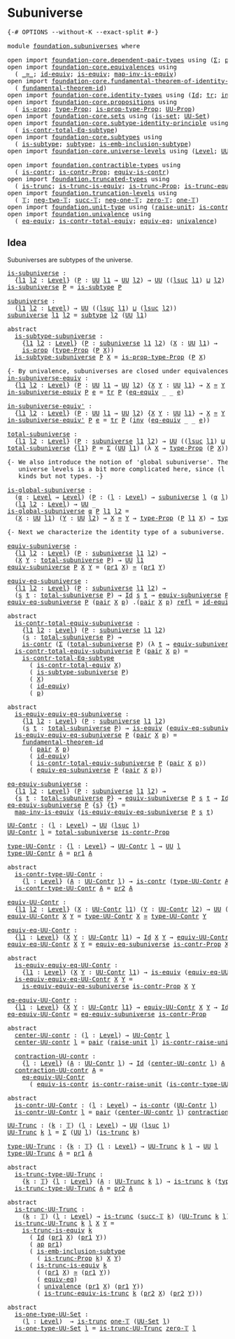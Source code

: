 # Subuniverse

<pre class="Agda"><a id="24" class="Symbol">{-#</a> <a id="28" class="Keyword">OPTIONS</a> <a id="36" class="Pragma">--without-K</a> <a id="48" class="Pragma">--exact-split</a> <a id="62" class="Symbol">#-}</a>

<a id="67" class="Keyword">module</a> <a id="74" href="foundation.subuniverses.html" class="Module">foundation.subuniverses</a> <a id="98" class="Keyword">where</a>

<a id="105" class="Keyword">open</a> <a id="110" class="Keyword">import</a> <a id="117" href="foundation-core.dependent-pair-types.html" class="Module">foundation-core.dependent-pair-types</a> <a id="154" class="Keyword">using</a> <a id="160" class="Symbol">(</a><a id="161" href="foundation-core.dependent-pair-types.html#502" class="Record">Σ</a><a id="162" class="Symbol">;</a> <a id="164" href="foundation-core.dependent-pair-types.html#575" class="InductiveConstructor">pair</a><a id="168" class="Symbol">;</a> <a id="170" href="foundation-core.dependent-pair-types.html#592" class="Field">pr1</a><a id="173" class="Symbol">;</a> <a id="175" href="foundation-core.dependent-pair-types.html#604" class="Field">pr2</a><a id="178" class="Symbol">)</a>
<a id="180" class="Keyword">open</a> <a id="185" class="Keyword">import</a> <a id="192" href="foundation-core.equivalences.html" class="Module">foundation-core.equivalences</a> <a id="221" class="Keyword">using</a>
  <a id="229" class="Symbol">(</a> <a id="231" href="foundation-core.equivalences.html#1607" class="Function Operator">_≃_</a><a id="234" class="Symbol">;</a> <a id="236" href="foundation-core.equivalences.html#2480" class="Function">id-equiv</a><a id="244" class="Symbol">;</a> <a id="246" href="foundation-core.equivalences.html#1542" class="Function">is-equiv</a><a id="254" class="Symbol">;</a> <a id="256" href="foundation-core.equivalences.html#4173" class="Function">map-inv-is-equiv</a><a id="272" class="Symbol">)</a>
<a id="274" class="Keyword">open</a> <a id="279" class="Keyword">import</a> <a id="286" href="foundation-core.fundamental-theorem-of-identity-types.html" class="Module">foundation-core.fundamental-theorem-of-identity-types</a> <a id="340" class="Keyword">using</a>
  <a id="348" class="Symbol">(</a> <a id="350" href="foundation-core.fundamental-theorem-of-identity-types.html#1888" class="Function">fundamental-theorem-id</a><a id="372" class="Symbol">)</a>
<a id="374" class="Keyword">open</a> <a id="379" class="Keyword">import</a> <a id="386" href="foundation-core.identity-types.html" class="Module">foundation-core.identity-types</a> <a id="417" class="Keyword">using</a> <a id="423" class="Symbol">(</a><a id="424" href="foundation-core.identity-types.html#641" class="Datatype">Id</a><a id="426" class="Symbol">;</a> <a id="428" href="foundation-core.identity-types.html#4583" class="Function">tr</a><a id="430" class="Symbol">;</a> <a id="432" href="foundation-core.identity-types.html#1552" class="Function">inv</a><a id="435" class="Symbol">;</a> <a id="437" href="foundation-core.identity-types.html#694" class="InductiveConstructor">refl</a><a id="441" class="Symbol">;</a> <a id="443" href="foundation-core.identity-types.html#2853" class="Function">ap</a><a id="445" class="Symbol">)</a>
<a id="447" class="Keyword">open</a> <a id="452" class="Keyword">import</a> <a id="459" href="foundation-core.propositions.html" class="Module">foundation-core.propositions</a> <a id="488" class="Keyword">using</a>
  <a id="496" class="Symbol">(</a> <a id="498" href="foundation-core.propositions.html#1295" class="Function">is-prop</a><a id="505" class="Symbol">;</a> <a id="507" href="foundation-core.propositions.html#1482" class="Function">type-Prop</a><a id="516" class="Symbol">;</a> <a id="518" href="foundation-core.propositions.html#1549" class="Function">is-prop-type-Prop</a><a id="535" class="Symbol">;</a> <a id="537" href="foundation-core.propositions.html#1380" class="Function">UU-Prop</a><a id="544" class="Symbol">)</a>
<a id="546" class="Keyword">open</a> <a id="551" class="Keyword">import</a> <a id="558" href="foundation-core.sets.html" class="Module">foundation-core.sets</a> <a id="579" class="Keyword">using</a> <a id="585" class="Symbol">(</a><a id="586" href="foundation-core.sets.html#1099" class="Function">is-set</a><a id="592" class="Symbol">;</a> <a id="594" href="foundation-core.sets.html#1177" class="Function">UU-Set</a><a id="600" class="Symbol">)</a>
<a id="602" class="Keyword">open</a> <a id="607" class="Keyword">import</a> <a id="614" href="foundation-core.subtype-identity-principle.html" class="Module">foundation-core.subtype-identity-principle</a> <a id="657" class="Keyword">using</a>
  <a id="665" class="Symbol">(</a> <a id="667" href="foundation-core.subtype-identity-principle.html#1572" class="Function">is-contr-total-Eq-subtype</a><a id="692" class="Symbol">)</a>
<a id="694" class="Keyword">open</a> <a id="699" class="Keyword">import</a> <a id="706" href="foundation-core.subtypes.html" class="Module">foundation-core.subtypes</a> <a id="731" class="Keyword">using</a>
  <a id="739" class="Symbol">(</a> <a id="741" href="foundation-core.subtypes.html#2074" class="Function">is-subtype</a><a id="751" class="Symbol">;</a> <a id="753" href="foundation-core.subtypes.html#2197" class="Function">subtype</a><a id="760" class="Symbol">;</a> <a id="762" href="foundation-core.subtypes.html#3702" class="Function">is-emb-inclusion-subtype</a><a id="786" class="Symbol">)</a>
<a id="788" class="Keyword">open</a> <a id="793" class="Keyword">import</a> <a id="800" href="foundation-core.universe-levels.html" class="Module">foundation-core.universe-levels</a> <a id="832" class="Keyword">using</a> <a id="838" class="Symbol">(</a><a id="839" href="Agda.Primitive.html#597" class="Postulate">Level</a><a id="844" class="Symbol">;</a> <a id="846" href="foundation-core.universe-levels.html#222" class="Primitive">UU</a><a id="848" class="Symbol">;</a> <a id="850" href="Agda.Primitive.html#780" class="Primitive">lsuc</a><a id="854" class="Symbol">;</a> <a id="856" href="Agda.Primitive.html#810" class="Primitive Operator">_⊔_</a><a id="859" class="Symbol">)</a>

<a id="862" class="Keyword">open</a> <a id="867" class="Keyword">import</a> <a id="874" href="foundation.contractible-types.html" class="Module">foundation.contractible-types</a> <a id="904" class="Keyword">using</a>
  <a id="912" class="Symbol">(</a> <a id="914" href="foundation-core.contractible-types.html#992" class="Function">is-contr</a><a id="922" class="Symbol">;</a> <a id="924" href="foundation.contractible-types.html#1246" class="Function">is-contr-Prop</a><a id="937" class="Symbol">;</a> <a id="939" href="foundation-core.contractible-types.html#4304" class="Function">equiv-is-contr</a><a id="953" class="Symbol">)</a>
<a id="955" class="Keyword">open</a> <a id="960" class="Keyword">import</a> <a id="967" href="foundation.truncated-types.html" class="Module">foundation.truncated-types</a> <a id="994" class="Keyword">using</a>
  <a id="1002" class="Symbol">(</a> <a id="1004" href="foundation-core.truncated-types.html#1727" class="Function">is-trunc</a><a id="1012" class="Symbol">;</a> <a id="1014" href="foundation-core.truncated-types.html#4149" class="Function">is-trunc-is-equiv</a><a id="1031" class="Symbol">;</a> <a id="1033" href="foundation-core.truncated-types.html#11739" class="Function">is-trunc-Prop</a><a id="1046" class="Symbol">;</a> <a id="1048" href="foundation-core.truncated-types.html#12046" class="Function">is-trunc-equiv-is-trunc</a><a id="1071" class="Symbol">)</a>
<a id="1073" class="Keyword">open</a> <a id="1078" class="Keyword">import</a> <a id="1085" href="foundation.truncation-levels.html" class="Module">foundation.truncation-levels</a> <a id="1114" class="Keyword">using</a>
  <a id="1122" class="Symbol">(</a> <a id="1124" href="foundation-core.truncation-levels.html#382" class="Datatype">𝕋</a><a id="1125" class="Symbol">;</a> <a id="1127" href="foundation-core.truncation-levels.html#403" class="InductiveConstructor">neg-two-𝕋</a><a id="1136" class="Symbol">;</a> <a id="1138" href="foundation-core.truncation-levels.html#419" class="InductiveConstructor">succ-𝕋</a><a id="1144" class="Symbol">;</a> <a id="1146" href="foundation-core.truncation-levels.html#435" class="Function">neg-one-𝕋</a><a id="1155" class="Symbol">;</a> <a id="1157" href="foundation-core.truncation-levels.html#479" class="Function">zero-𝕋</a><a id="1163" class="Symbol">;</a> <a id="1165" href="foundation-core.truncation-levels.html#517" class="Function">one-𝕋</a><a id="1170" class="Symbol">)</a>
<a id="1172" class="Keyword">open</a> <a id="1177" class="Keyword">import</a> <a id="1184" href="foundation.unit-type.html" class="Module">foundation.unit-type</a> <a id="1205" class="Keyword">using</a> <a id="1211" class="Symbol">(</a><a id="1212" href="foundation.unit-type.html#1718" class="Function">raise-unit</a><a id="1222" class="Symbol">;</a> <a id="1224" href="foundation.unit-type.html#3278" class="Function">is-contr-raise-unit</a><a id="1243" class="Symbol">)</a>
<a id="1245" class="Keyword">open</a> <a id="1250" class="Keyword">import</a> <a id="1257" href="foundation.univalence.html" class="Module">foundation.univalence</a> <a id="1279" class="Keyword">using</a>
  <a id="1287" class="Symbol">(</a> <a id="1289" href="foundation.univalence.html#1280" class="Function">eq-equiv</a><a id="1297" class="Symbol">;</a> <a id="1299" href="foundation.univalence.html#1532" class="Function">is-contr-total-equiv</a><a id="1319" class="Symbol">;</a> <a id="1321" href="foundation-core.univalence.html#832" class="Function">equiv-eq</a><a id="1329" class="Symbol">;</a> <a id="1331" href="foundation.univalence.html#1197" class="Postulate">univalence</a><a id="1341" class="Symbol">)</a>
</pre>
## Idea

Subuniverses are subtypes of the universe.

<pre class="Agda"><a id="is-subuniverse"></a><a id="1409" href="foundation.subuniverses.html#1409" class="Function">is-subuniverse</a> <a id="1424" class="Symbol">:</a>
  <a id="1428" class="Symbol">{</a><a id="1429" href="foundation.subuniverses.html#1429" class="Bound">l1</a> <a id="1432" href="foundation.subuniverses.html#1432" class="Bound">l2</a> <a id="1435" class="Symbol">:</a> <a id="1437" href="Agda.Primitive.html#597" class="Postulate">Level</a><a id="1442" class="Symbol">}</a> <a id="1444" class="Symbol">(</a><a id="1445" href="foundation.subuniverses.html#1445" class="Bound">P</a> <a id="1447" class="Symbol">:</a> <a id="1449" href="foundation-core.universe-levels.html#222" class="Primitive">UU</a> <a id="1452" href="foundation.subuniverses.html#1429" class="Bound">l1</a> <a id="1455" class="Symbol">→</a> <a id="1457" href="foundation-core.universe-levels.html#222" class="Primitive">UU</a> <a id="1460" href="foundation.subuniverses.html#1432" class="Bound">l2</a><a id="1462" class="Symbol">)</a> <a id="1464" class="Symbol">→</a> <a id="1466" href="foundation-core.universe-levels.html#222" class="Primitive">UU</a> <a id="1469" class="Symbol">((</a><a id="1471" href="Agda.Primitive.html#780" class="Primitive">lsuc</a> <a id="1476" href="foundation.subuniverses.html#1429" class="Bound">l1</a><a id="1478" class="Symbol">)</a> <a id="1480" href="Agda.Primitive.html#810" class="Primitive Operator">⊔</a> <a id="1482" href="foundation.subuniverses.html#1432" class="Bound">l2</a><a id="1484" class="Symbol">)</a>
<a id="1486" href="foundation.subuniverses.html#1409" class="Function">is-subuniverse</a> <a id="1501" href="foundation.subuniverses.html#1501" class="Bound">P</a> <a id="1503" class="Symbol">=</a> <a id="1505" href="foundation-core.subtypes.html#2074" class="Function">is-subtype</a> <a id="1516" href="foundation.subuniverses.html#1501" class="Bound">P</a>

<a id="subuniverse"></a><a id="1519" href="foundation.subuniverses.html#1519" class="Function">subuniverse</a> <a id="1531" class="Symbol">:</a>
  <a id="1535" class="Symbol">(</a><a id="1536" href="foundation.subuniverses.html#1536" class="Bound">l1</a> <a id="1539" href="foundation.subuniverses.html#1539" class="Bound">l2</a> <a id="1542" class="Symbol">:</a> <a id="1544" href="Agda.Primitive.html#597" class="Postulate">Level</a><a id="1549" class="Symbol">)</a> <a id="1551" class="Symbol">→</a> <a id="1553" href="foundation-core.universe-levels.html#222" class="Primitive">UU</a> <a id="1556" class="Symbol">((</a><a id="1558" href="Agda.Primitive.html#780" class="Primitive">lsuc</a> <a id="1563" href="foundation.subuniverses.html#1536" class="Bound">l1</a><a id="1565" class="Symbol">)</a> <a id="1567" href="Agda.Primitive.html#810" class="Primitive Operator">⊔</a> <a id="1569" class="Symbol">(</a><a id="1570" href="Agda.Primitive.html#780" class="Primitive">lsuc</a> <a id="1575" href="foundation.subuniverses.html#1539" class="Bound">l2</a><a id="1577" class="Symbol">))</a>
<a id="1580" href="foundation.subuniverses.html#1519" class="Function">subuniverse</a> <a id="1592" href="foundation.subuniverses.html#1592" class="Bound">l1</a> <a id="1595" href="foundation.subuniverses.html#1595" class="Bound">l2</a> <a id="1598" class="Symbol">=</a> <a id="1600" href="foundation-core.subtypes.html#2197" class="Function">subtype</a> <a id="1608" href="foundation.subuniverses.html#1595" class="Bound">l2</a> <a id="1611" class="Symbol">(</a><a id="1612" href="foundation-core.universe-levels.html#222" class="Primitive">UU</a> <a id="1615" href="foundation.subuniverses.html#1592" class="Bound">l1</a><a id="1617" class="Symbol">)</a>

<a id="1620" class="Keyword">abstract</a>
  <a id="is-subtype-subuniverse"></a><a id="1631" href="foundation.subuniverses.html#1631" class="Function">is-subtype-subuniverse</a> <a id="1654" class="Symbol">:</a>
    <a id="1660" class="Symbol">{</a><a id="1661" href="foundation.subuniverses.html#1661" class="Bound">l1</a> <a id="1664" href="foundation.subuniverses.html#1664" class="Bound">l2</a> <a id="1667" class="Symbol">:</a> <a id="1669" href="Agda.Primitive.html#597" class="Postulate">Level</a><a id="1674" class="Symbol">}</a> <a id="1676" class="Symbol">(</a><a id="1677" href="foundation.subuniverses.html#1677" class="Bound">P</a> <a id="1679" class="Symbol">:</a> <a id="1681" href="foundation.subuniverses.html#1519" class="Function">subuniverse</a> <a id="1693" href="foundation.subuniverses.html#1661" class="Bound">l1</a> <a id="1696" href="foundation.subuniverses.html#1664" class="Bound">l2</a><a id="1698" class="Symbol">)</a> <a id="1700" class="Symbol">(</a><a id="1701" href="foundation.subuniverses.html#1701" class="Bound">X</a> <a id="1703" class="Symbol">:</a> <a id="1705" href="foundation-core.universe-levels.html#222" class="Primitive">UU</a> <a id="1708" href="foundation.subuniverses.html#1661" class="Bound">l1</a><a id="1710" class="Symbol">)</a> <a id="1712" class="Symbol">→</a>
    <a id="1718" href="foundation-core.propositions.html#1295" class="Function">is-prop</a> <a id="1726" class="Symbol">(</a><a id="1727" href="foundation-core.propositions.html#1482" class="Function">type-Prop</a> <a id="1737" class="Symbol">(</a><a id="1738" href="foundation.subuniverses.html#1677" class="Bound">P</a> <a id="1740" href="foundation.subuniverses.html#1701" class="Bound">X</a><a id="1741" class="Symbol">))</a>
  <a id="1746" href="foundation.subuniverses.html#1631" class="Function">is-subtype-subuniverse</a> <a id="1769" href="foundation.subuniverses.html#1769" class="Bound">P</a> <a id="1771" href="foundation.subuniverses.html#1771" class="Bound">X</a> <a id="1773" class="Symbol">=</a> <a id="1775" href="foundation-core.propositions.html#1549" class="Function">is-prop-type-Prop</a> <a id="1793" class="Symbol">(</a><a id="1794" href="foundation.subuniverses.html#1769" class="Bound">P</a> <a id="1796" href="foundation.subuniverses.html#1771" class="Bound">X</a><a id="1797" class="Symbol">)</a>

<a id="1800" class="Comment">{- By univalence, subuniverses are closed under equivalences. -}</a>
<a id="in-subuniverse-equiv"></a><a id="1865" href="foundation.subuniverses.html#1865" class="Function">in-subuniverse-equiv</a> <a id="1886" class="Symbol">:</a>
  <a id="1890" class="Symbol">{</a><a id="1891" href="foundation.subuniverses.html#1891" class="Bound">l1</a> <a id="1894" href="foundation.subuniverses.html#1894" class="Bound">l2</a> <a id="1897" class="Symbol">:</a> <a id="1899" href="Agda.Primitive.html#597" class="Postulate">Level</a><a id="1904" class="Symbol">}</a> <a id="1906" class="Symbol">(</a><a id="1907" href="foundation.subuniverses.html#1907" class="Bound">P</a> <a id="1909" class="Symbol">:</a> <a id="1911" href="foundation-core.universe-levels.html#222" class="Primitive">UU</a> <a id="1914" href="foundation.subuniverses.html#1891" class="Bound">l1</a> <a id="1917" class="Symbol">→</a> <a id="1919" href="foundation-core.universe-levels.html#222" class="Primitive">UU</a> <a id="1922" href="foundation.subuniverses.html#1894" class="Bound">l2</a><a id="1924" class="Symbol">)</a> <a id="1926" class="Symbol">{</a><a id="1927" href="foundation.subuniverses.html#1927" class="Bound">X</a> <a id="1929" href="foundation.subuniverses.html#1929" class="Bound">Y</a> <a id="1931" class="Symbol">:</a> <a id="1933" href="foundation-core.universe-levels.html#222" class="Primitive">UU</a> <a id="1936" href="foundation.subuniverses.html#1891" class="Bound">l1</a><a id="1938" class="Symbol">}</a> <a id="1940" class="Symbol">→</a> <a id="1942" href="foundation.subuniverses.html#1927" class="Bound">X</a> <a id="1944" href="foundation-core.equivalences.html#1607" class="Function Operator">≃</a> <a id="1946" href="foundation.subuniverses.html#1929" class="Bound">Y</a> <a id="1948" class="Symbol">→</a> <a id="1950" href="foundation.subuniverses.html#1907" class="Bound">P</a> <a id="1952" href="foundation.subuniverses.html#1927" class="Bound">X</a> <a id="1954" class="Symbol">→</a> <a id="1956" href="foundation.subuniverses.html#1907" class="Bound">P</a> <a id="1958" href="foundation.subuniverses.html#1929" class="Bound">Y</a>
<a id="1960" href="foundation.subuniverses.html#1865" class="Function">in-subuniverse-equiv</a> <a id="1981" href="foundation.subuniverses.html#1981" class="Bound">P</a> <a id="1983" href="foundation.subuniverses.html#1983" class="Bound">e</a> <a id="1985" class="Symbol">=</a> <a id="1987" href="foundation-core.identity-types.html#4583" class="Function">tr</a> <a id="1990" href="foundation.subuniverses.html#1981" class="Bound">P</a> <a id="1992" class="Symbol">(</a><a id="1993" href="foundation.univalence.html#1280" class="Function">eq-equiv</a> <a id="2002" class="Symbol">_</a> <a id="2004" class="Symbol">_</a> <a id="2006" href="foundation.subuniverses.html#1983" class="Bound">e</a><a id="2007" class="Symbol">)</a>

<a id="in-subuniverse-equiv&#39;"></a><a id="2010" href="foundation.subuniverses.html#2010" class="Function">in-subuniverse-equiv&#39;</a> <a id="2032" class="Symbol">:</a>
  <a id="2036" class="Symbol">{</a><a id="2037" href="foundation.subuniverses.html#2037" class="Bound">l1</a> <a id="2040" href="foundation.subuniverses.html#2040" class="Bound">l2</a> <a id="2043" class="Symbol">:</a> <a id="2045" href="Agda.Primitive.html#597" class="Postulate">Level</a><a id="2050" class="Symbol">}</a> <a id="2052" class="Symbol">(</a><a id="2053" href="foundation.subuniverses.html#2053" class="Bound">P</a> <a id="2055" class="Symbol">:</a> <a id="2057" href="foundation-core.universe-levels.html#222" class="Primitive">UU</a> <a id="2060" href="foundation.subuniverses.html#2037" class="Bound">l1</a> <a id="2063" class="Symbol">→</a> <a id="2065" href="foundation-core.universe-levels.html#222" class="Primitive">UU</a> <a id="2068" href="foundation.subuniverses.html#2040" class="Bound">l2</a><a id="2070" class="Symbol">)</a> <a id="2072" class="Symbol">{</a><a id="2073" href="foundation.subuniverses.html#2073" class="Bound">X</a> <a id="2075" href="foundation.subuniverses.html#2075" class="Bound">Y</a> <a id="2077" class="Symbol">:</a> <a id="2079" href="foundation-core.universe-levels.html#222" class="Primitive">UU</a> <a id="2082" href="foundation.subuniverses.html#2037" class="Bound">l1</a><a id="2084" class="Symbol">}</a> <a id="2086" class="Symbol">→</a> <a id="2088" href="foundation.subuniverses.html#2073" class="Bound">X</a> <a id="2090" href="foundation-core.equivalences.html#1607" class="Function Operator">≃</a> <a id="2092" href="foundation.subuniverses.html#2075" class="Bound">Y</a> <a id="2094" class="Symbol">→</a> <a id="2096" href="foundation.subuniverses.html#2053" class="Bound">P</a> <a id="2098" href="foundation.subuniverses.html#2075" class="Bound">Y</a> <a id="2100" class="Symbol">→</a> <a id="2102" href="foundation.subuniverses.html#2053" class="Bound">P</a> <a id="2104" href="foundation.subuniverses.html#2073" class="Bound">X</a>
<a id="2106" href="foundation.subuniverses.html#2010" class="Function">in-subuniverse-equiv&#39;</a> <a id="2128" href="foundation.subuniverses.html#2128" class="Bound">P</a> <a id="2130" href="foundation.subuniverses.html#2130" class="Bound">e</a> <a id="2132" class="Symbol">=</a> <a id="2134" href="foundation-core.identity-types.html#4583" class="Function">tr</a> <a id="2137" href="foundation.subuniverses.html#2128" class="Bound">P</a> <a id="2139" class="Symbol">(</a><a id="2140" href="foundation-core.identity-types.html#1552" class="Function">inv</a> <a id="2144" class="Symbol">(</a><a id="2145" href="foundation.univalence.html#1280" class="Function">eq-equiv</a> <a id="2154" class="Symbol">_</a> <a id="2156" class="Symbol">_</a> <a id="2158" href="foundation.subuniverses.html#2130" class="Bound">e</a><a id="2159" class="Symbol">))</a>

<a id="total-subuniverse"></a><a id="2163" href="foundation.subuniverses.html#2163" class="Function">total-subuniverse</a> <a id="2181" class="Symbol">:</a>
  <a id="2185" class="Symbol">{</a><a id="2186" href="foundation.subuniverses.html#2186" class="Bound">l1</a> <a id="2189" href="foundation.subuniverses.html#2189" class="Bound">l2</a> <a id="2192" class="Symbol">:</a> <a id="2194" href="Agda.Primitive.html#597" class="Postulate">Level</a><a id="2199" class="Symbol">}</a> <a id="2201" class="Symbol">(</a><a id="2202" href="foundation.subuniverses.html#2202" class="Bound">P</a> <a id="2204" class="Symbol">:</a> <a id="2206" href="foundation.subuniverses.html#1519" class="Function">subuniverse</a> <a id="2218" href="foundation.subuniverses.html#2186" class="Bound">l1</a> <a id="2221" href="foundation.subuniverses.html#2189" class="Bound">l2</a><a id="2223" class="Symbol">)</a> <a id="2225" class="Symbol">→</a> <a id="2227" href="foundation-core.universe-levels.html#222" class="Primitive">UU</a> <a id="2230" class="Symbol">((</a><a id="2232" href="Agda.Primitive.html#780" class="Primitive">lsuc</a> <a id="2237" href="foundation.subuniverses.html#2186" class="Bound">l1</a><a id="2239" class="Symbol">)</a> <a id="2241" href="Agda.Primitive.html#810" class="Primitive Operator">⊔</a> <a id="2243" href="foundation.subuniverses.html#2189" class="Bound">l2</a><a id="2245" class="Symbol">)</a>
<a id="2247" href="foundation.subuniverses.html#2163" class="Function">total-subuniverse</a> <a id="2265" class="Symbol">{</a><a id="2266" href="foundation.subuniverses.html#2266" class="Bound">l1</a><a id="2268" class="Symbol">}</a> <a id="2270" href="foundation.subuniverses.html#2270" class="Bound">P</a> <a id="2272" class="Symbol">=</a> <a id="2274" href="foundation-core.dependent-pair-types.html#502" class="Record">Σ</a> <a id="2276" class="Symbol">(</a><a id="2277" href="foundation-core.universe-levels.html#222" class="Primitive">UU</a> <a id="2280" href="foundation.subuniverses.html#2266" class="Bound">l1</a><a id="2282" class="Symbol">)</a> <a id="2284" class="Symbol">(λ</a> <a id="2287" href="foundation.subuniverses.html#2287" class="Bound">X</a> <a id="2289" class="Symbol">→</a> <a id="2291" href="foundation-core.propositions.html#1482" class="Function">type-Prop</a> <a id="2301" class="Symbol">(</a><a id="2302" href="foundation.subuniverses.html#2270" class="Bound">P</a> <a id="2304" href="foundation.subuniverses.html#2287" class="Bound">X</a><a id="2305" class="Symbol">))</a>

<a id="2309" class="Comment">{- We also introduce the notion of &#39;global subuniverse&#39;. The handling of 
   universe levels is a bit more complicated here, since (l : Level) → A l are 
   kinds but not types. -}</a>
   
<a id="is-global-subuniverse"></a><a id="2494" href="foundation.subuniverses.html#2494" class="Function">is-global-subuniverse</a> <a id="2516" class="Symbol">:</a>
  <a id="2520" class="Symbol">(</a><a id="2521" href="foundation.subuniverses.html#2521" class="Bound">α</a> <a id="2523" class="Symbol">:</a> <a id="2525" href="Agda.Primitive.html#597" class="Postulate">Level</a> <a id="2531" class="Symbol">→</a> <a id="2533" href="Agda.Primitive.html#597" class="Postulate">Level</a><a id="2538" class="Symbol">)</a> <a id="2540" class="Symbol">(</a><a id="2541" href="foundation.subuniverses.html#2541" class="Bound">P</a> <a id="2543" class="Symbol">:</a> <a id="2545" class="Symbol">(</a><a id="2546" href="foundation.subuniverses.html#2546" class="Bound">l</a> <a id="2548" class="Symbol">:</a> <a id="2550" href="Agda.Primitive.html#597" class="Postulate">Level</a><a id="2555" class="Symbol">)</a> <a id="2557" class="Symbol">→</a> <a id="2559" href="foundation.subuniverses.html#1519" class="Function">subuniverse</a> <a id="2571" href="foundation.subuniverses.html#2546" class="Bound">l</a> <a id="2573" class="Symbol">(</a><a id="2574" href="foundation.subuniverses.html#2521" class="Bound">α</a> <a id="2576" href="foundation.subuniverses.html#2546" class="Bound">l</a><a id="2577" class="Symbol">))</a> <a id="2580" class="Symbol">→</a>
  <a id="2584" class="Symbol">(</a><a id="2585" href="foundation.subuniverses.html#2585" class="Bound">l1</a> <a id="2588" href="foundation.subuniverses.html#2588" class="Bound">l2</a> <a id="2591" class="Symbol">:</a> <a id="2593" href="Agda.Primitive.html#597" class="Postulate">Level</a><a id="2598" class="Symbol">)</a> <a id="2600" class="Symbol">→</a> <a id="2602" href="foundation-core.universe-levels.html#222" class="Primitive">UU</a> <a id="2605" class="Symbol">_</a>
<a id="2607" href="foundation.subuniverses.html#2494" class="Function">is-global-subuniverse</a> <a id="2629" href="foundation.subuniverses.html#2629" class="Bound">α</a> <a id="2631" href="foundation.subuniverses.html#2631" class="Bound">P</a> <a id="2633" href="foundation.subuniverses.html#2633" class="Bound">l1</a> <a id="2636" href="foundation.subuniverses.html#2636" class="Bound">l2</a> <a id="2639" class="Symbol">=</a>
  <a id="2643" class="Symbol">(</a><a id="2644" href="foundation.subuniverses.html#2644" class="Bound">X</a> <a id="2646" class="Symbol">:</a> <a id="2648" href="foundation-core.universe-levels.html#222" class="Primitive">UU</a> <a id="2651" href="foundation.subuniverses.html#2633" class="Bound">l1</a><a id="2653" class="Symbol">)</a> <a id="2655" class="Symbol">(</a><a id="2656" href="foundation.subuniverses.html#2656" class="Bound">Y</a> <a id="2658" class="Symbol">:</a> <a id="2660" href="foundation-core.universe-levels.html#222" class="Primitive">UU</a> <a id="2663" href="foundation.subuniverses.html#2636" class="Bound">l2</a><a id="2665" class="Symbol">)</a> <a id="2667" class="Symbol">→</a> <a id="2669" href="foundation.subuniverses.html#2644" class="Bound">X</a> <a id="2671" href="foundation-core.equivalences.html#1607" class="Function Operator">≃</a> <a id="2673" href="foundation.subuniverses.html#2656" class="Bound">Y</a> <a id="2675" class="Symbol">→</a> <a id="2677" href="foundation-core.propositions.html#1482" class="Function">type-Prop</a> <a id="2687" class="Symbol">(</a><a id="2688" href="foundation.subuniverses.html#2631" class="Bound">P</a> <a id="2690" href="foundation.subuniverses.html#2633" class="Bound">l1</a> <a id="2693" href="foundation.subuniverses.html#2644" class="Bound">X</a><a id="2694" class="Symbol">)</a> <a id="2696" class="Symbol">→</a> <a id="2698" href="foundation-core.propositions.html#1482" class="Function">type-Prop</a> <a id="2708" class="Symbol">(</a><a id="2709" href="foundation.subuniverses.html#2631" class="Bound">P</a> <a id="2711" href="foundation.subuniverses.html#2636" class="Bound">l2</a> <a id="2714" href="foundation.subuniverses.html#2656" class="Bound">Y</a><a id="2715" class="Symbol">)</a>

<a id="2718" class="Comment">{- Next we characterize the identity type of a subuniverse. -}</a>

<a id="equiv-subuniverse"></a><a id="2782" href="foundation.subuniverses.html#2782" class="Function">equiv-subuniverse</a> <a id="2800" class="Symbol">:</a>
  <a id="2804" class="Symbol">{</a><a id="2805" href="foundation.subuniverses.html#2805" class="Bound">l1</a> <a id="2808" href="foundation.subuniverses.html#2808" class="Bound">l2</a> <a id="2811" class="Symbol">:</a> <a id="2813" href="Agda.Primitive.html#597" class="Postulate">Level</a><a id="2818" class="Symbol">}</a> <a id="2820" class="Symbol">(</a><a id="2821" href="foundation.subuniverses.html#2821" class="Bound">P</a> <a id="2823" class="Symbol">:</a> <a id="2825" href="foundation.subuniverses.html#1519" class="Function">subuniverse</a> <a id="2837" href="foundation.subuniverses.html#2805" class="Bound">l1</a> <a id="2840" href="foundation.subuniverses.html#2808" class="Bound">l2</a><a id="2842" class="Symbol">)</a> <a id="2844" class="Symbol">→</a>
  <a id="2848" class="Symbol">(</a><a id="2849" href="foundation.subuniverses.html#2849" class="Bound">X</a> <a id="2851" href="foundation.subuniverses.html#2851" class="Bound">Y</a> <a id="2853" class="Symbol">:</a> <a id="2855" href="foundation.subuniverses.html#2163" class="Function">total-subuniverse</a> <a id="2873" href="foundation.subuniverses.html#2821" class="Bound">P</a><a id="2874" class="Symbol">)</a> <a id="2876" class="Symbol">→</a> <a id="2878" href="foundation-core.universe-levels.html#222" class="Primitive">UU</a> <a id="2881" href="foundation.subuniverses.html#2805" class="Bound">l1</a>
<a id="2884" href="foundation.subuniverses.html#2782" class="Function">equiv-subuniverse</a> <a id="2902" href="foundation.subuniverses.html#2902" class="Bound">P</a> <a id="2904" href="foundation.subuniverses.html#2904" class="Bound">X</a> <a id="2906" href="foundation.subuniverses.html#2906" class="Bound">Y</a> <a id="2908" class="Symbol">=</a> <a id="2910" class="Symbol">(</a><a id="2911" href="foundation-core.dependent-pair-types.html#592" class="Field">pr1</a> <a id="2915" href="foundation.subuniverses.html#2904" class="Bound">X</a><a id="2916" class="Symbol">)</a> <a id="2918" href="foundation-core.equivalences.html#1607" class="Function Operator">≃</a> <a id="2920" class="Symbol">(</a><a id="2921" href="foundation-core.dependent-pair-types.html#592" class="Field">pr1</a> <a id="2925" href="foundation.subuniverses.html#2906" class="Bound">Y</a><a id="2926" class="Symbol">)</a>

<a id="equiv-eq-subuniverse"></a><a id="2929" href="foundation.subuniverses.html#2929" class="Function">equiv-eq-subuniverse</a> <a id="2950" class="Symbol">:</a>
  <a id="2954" class="Symbol">{</a><a id="2955" href="foundation.subuniverses.html#2955" class="Bound">l1</a> <a id="2958" href="foundation.subuniverses.html#2958" class="Bound">l2</a> <a id="2961" class="Symbol">:</a> <a id="2963" href="Agda.Primitive.html#597" class="Postulate">Level</a><a id="2968" class="Symbol">}</a> <a id="2970" class="Symbol">(</a><a id="2971" href="foundation.subuniverses.html#2971" class="Bound">P</a> <a id="2973" class="Symbol">:</a> <a id="2975" href="foundation.subuniverses.html#1519" class="Function">subuniverse</a> <a id="2987" href="foundation.subuniverses.html#2955" class="Bound">l1</a> <a id="2990" href="foundation.subuniverses.html#2958" class="Bound">l2</a><a id="2992" class="Symbol">)</a> <a id="2994" class="Symbol">→</a>
  <a id="2998" class="Symbol">(</a><a id="2999" href="foundation.subuniverses.html#2999" class="Bound">s</a> <a id="3001" href="foundation.subuniverses.html#3001" class="Bound">t</a> <a id="3003" class="Symbol">:</a> <a id="3005" href="foundation.subuniverses.html#2163" class="Function">total-subuniverse</a> <a id="3023" href="foundation.subuniverses.html#2971" class="Bound">P</a><a id="3024" class="Symbol">)</a> <a id="3026" class="Symbol">→</a> <a id="3028" href="foundation-core.identity-types.html#641" class="Datatype">Id</a> <a id="3031" href="foundation.subuniverses.html#2999" class="Bound">s</a> <a id="3033" href="foundation.subuniverses.html#3001" class="Bound">t</a> <a id="3035" class="Symbol">→</a> <a id="3037" href="foundation.subuniverses.html#2782" class="Function">equiv-subuniverse</a> <a id="3055" href="foundation.subuniverses.html#2971" class="Bound">P</a> <a id="3057" href="foundation.subuniverses.html#2999" class="Bound">s</a> <a id="3059" href="foundation.subuniverses.html#3001" class="Bound">t</a>
<a id="3061" href="foundation.subuniverses.html#2929" class="Function">equiv-eq-subuniverse</a> <a id="3082" href="foundation.subuniverses.html#3082" class="Bound">P</a> <a id="3084" class="Symbol">(</a><a id="3085" href="foundation-core.dependent-pair-types.html#575" class="InductiveConstructor">pair</a> <a id="3090" href="foundation.subuniverses.html#3090" class="Bound">X</a> <a id="3092" href="foundation.subuniverses.html#3092" class="Bound">p</a><a id="3093" class="Symbol">)</a> <a id="3095" class="DottedPattern Symbol">.(</a><a id="3097" href="foundation-core.dependent-pair-types.html#575" class="DottedPattern InductiveConstructor">pair</a> <a id="3102" href="foundation.subuniverses.html#3090" class="DottedPattern Bound">X</a> <a id="3104" href="foundation.subuniverses.html#3092" class="DottedPattern Bound">p</a><a id="3105" class="DottedPattern Symbol">)</a> <a id="3107" href="foundation-core.identity-types.html#694" class="InductiveConstructor">refl</a> <a id="3112" class="Symbol">=</a> <a id="3114" href="foundation-core.equivalences.html#2480" class="Function">id-equiv</a>

<a id="3124" class="Keyword">abstract</a>
  <a id="is-contr-total-equiv-subuniverse"></a><a id="3135" href="foundation.subuniverses.html#3135" class="Function">is-contr-total-equiv-subuniverse</a> <a id="3168" class="Symbol">:</a>
    <a id="3174" class="Symbol">{</a><a id="3175" href="foundation.subuniverses.html#3175" class="Bound">l1</a> <a id="3178" href="foundation.subuniverses.html#3178" class="Bound">l2</a> <a id="3181" class="Symbol">:</a> <a id="3183" href="Agda.Primitive.html#597" class="Postulate">Level</a><a id="3188" class="Symbol">}</a> <a id="3190" class="Symbol">(</a><a id="3191" href="foundation.subuniverses.html#3191" class="Bound">P</a> <a id="3193" class="Symbol">:</a> <a id="3195" href="foundation.subuniverses.html#1519" class="Function">subuniverse</a> <a id="3207" href="foundation.subuniverses.html#3175" class="Bound">l1</a> <a id="3210" href="foundation.subuniverses.html#3178" class="Bound">l2</a><a id="3212" class="Symbol">)</a>
    <a id="3218" class="Symbol">(</a><a id="3219" href="foundation.subuniverses.html#3219" class="Bound">s</a> <a id="3221" class="Symbol">:</a> <a id="3223" href="foundation.subuniverses.html#2163" class="Function">total-subuniverse</a> <a id="3241" href="foundation.subuniverses.html#3191" class="Bound">P</a><a id="3242" class="Symbol">)</a> <a id="3244" class="Symbol">→</a>
    <a id="3250" href="foundation-core.contractible-types.html#992" class="Function">is-contr</a> <a id="3259" class="Symbol">(</a><a id="3260" href="foundation-core.dependent-pair-types.html#502" class="Record">Σ</a> <a id="3262" class="Symbol">(</a><a id="3263" href="foundation.subuniverses.html#2163" class="Function">total-subuniverse</a> <a id="3281" href="foundation.subuniverses.html#3191" class="Bound">P</a><a id="3282" class="Symbol">)</a> <a id="3284" class="Symbol">(λ</a> <a id="3287" href="foundation.subuniverses.html#3287" class="Bound">t</a> <a id="3289" class="Symbol">→</a> <a id="3291" href="foundation.subuniverses.html#2782" class="Function">equiv-subuniverse</a> <a id="3309" href="foundation.subuniverses.html#3191" class="Bound">P</a> <a id="3311" href="foundation.subuniverses.html#3219" class="Bound">s</a> <a id="3313" href="foundation.subuniverses.html#3287" class="Bound">t</a><a id="3314" class="Symbol">))</a>
  <a id="3319" href="foundation.subuniverses.html#3135" class="Function">is-contr-total-equiv-subuniverse</a> <a id="3352" href="foundation.subuniverses.html#3352" class="Bound">P</a> <a id="3354" class="Symbol">(</a><a id="3355" href="foundation-core.dependent-pair-types.html#575" class="InductiveConstructor">pair</a> <a id="3360" href="foundation.subuniverses.html#3360" class="Bound">X</a> <a id="3362" href="foundation.subuniverses.html#3362" class="Bound">p</a><a id="3363" class="Symbol">)</a> <a id="3365" class="Symbol">=</a>
    <a id="3371" href="foundation-core.subtype-identity-principle.html#1572" class="Function">is-contr-total-Eq-subtype</a>
      <a id="3403" class="Symbol">(</a> <a id="3405" href="foundation.univalence.html#1532" class="Function">is-contr-total-equiv</a> <a id="3426" href="foundation.subuniverses.html#3360" class="Bound">X</a><a id="3427" class="Symbol">)</a>
      <a id="3435" class="Symbol">(</a> <a id="3437" href="foundation.subuniverses.html#1631" class="Function">is-subtype-subuniverse</a> <a id="3460" href="foundation.subuniverses.html#3352" class="Bound">P</a><a id="3461" class="Symbol">)</a>
      <a id="3469" class="Symbol">(</a> <a id="3471" href="foundation.subuniverses.html#3360" class="Bound">X</a><a id="3472" class="Symbol">)</a>
      <a id="3480" class="Symbol">(</a> <a id="3482" href="foundation-core.equivalences.html#2480" class="Function">id-equiv</a><a id="3490" class="Symbol">)</a>
      <a id="3498" class="Symbol">(</a> <a id="3500" href="foundation.subuniverses.html#3362" class="Bound">p</a><a id="3501" class="Symbol">)</a>

<a id="3504" class="Keyword">abstract</a>
  <a id="is-equiv-equiv-eq-subuniverse"></a><a id="3515" href="foundation.subuniverses.html#3515" class="Function">is-equiv-equiv-eq-subuniverse</a> <a id="3545" class="Symbol">:</a>
    <a id="3551" class="Symbol">{</a><a id="3552" href="foundation.subuniverses.html#3552" class="Bound">l1</a> <a id="3555" href="foundation.subuniverses.html#3555" class="Bound">l2</a> <a id="3558" class="Symbol">:</a> <a id="3560" href="Agda.Primitive.html#597" class="Postulate">Level</a><a id="3565" class="Symbol">}</a> <a id="3567" class="Symbol">(</a><a id="3568" href="foundation.subuniverses.html#3568" class="Bound">P</a> <a id="3570" class="Symbol">:</a> <a id="3572" href="foundation.subuniverses.html#1519" class="Function">subuniverse</a> <a id="3584" href="foundation.subuniverses.html#3552" class="Bound">l1</a> <a id="3587" href="foundation.subuniverses.html#3555" class="Bound">l2</a><a id="3589" class="Symbol">)</a>
    <a id="3595" class="Symbol">(</a><a id="3596" href="foundation.subuniverses.html#3596" class="Bound">s</a> <a id="3598" href="foundation.subuniverses.html#3598" class="Bound">t</a> <a id="3600" class="Symbol">:</a> <a id="3602" href="foundation.subuniverses.html#2163" class="Function">total-subuniverse</a> <a id="3620" href="foundation.subuniverses.html#3568" class="Bound">P</a><a id="3621" class="Symbol">)</a> <a id="3623" class="Symbol">→</a> <a id="3625" href="foundation-core.equivalences.html#1542" class="Function">is-equiv</a> <a id="3634" class="Symbol">(</a><a id="3635" href="foundation.subuniverses.html#2929" class="Function">equiv-eq-subuniverse</a> <a id="3656" href="foundation.subuniverses.html#3568" class="Bound">P</a> <a id="3658" href="foundation.subuniverses.html#3596" class="Bound">s</a> <a id="3660" href="foundation.subuniverses.html#3598" class="Bound">t</a><a id="3661" class="Symbol">)</a>
  <a id="3665" href="foundation.subuniverses.html#3515" class="Function">is-equiv-equiv-eq-subuniverse</a> <a id="3695" href="foundation.subuniverses.html#3695" class="Bound">P</a> <a id="3697" class="Symbol">(</a><a id="3698" href="foundation-core.dependent-pair-types.html#575" class="InductiveConstructor">pair</a> <a id="3703" href="foundation.subuniverses.html#3703" class="Bound">X</a> <a id="3705" href="foundation.subuniverses.html#3705" class="Bound">p</a><a id="3706" class="Symbol">)</a> <a id="3708" class="Symbol">=</a>
    <a id="3714" href="foundation-core.fundamental-theorem-of-identity-types.html#1888" class="Function">fundamental-theorem-id</a>
      <a id="3743" class="Symbol">(</a> <a id="3745" href="foundation-core.dependent-pair-types.html#575" class="InductiveConstructor">pair</a> <a id="3750" href="foundation.subuniverses.html#3703" class="Bound">X</a> <a id="3752" href="foundation.subuniverses.html#3705" class="Bound">p</a><a id="3753" class="Symbol">)</a>
      <a id="3761" class="Symbol">(</a> <a id="3763" href="foundation-core.equivalences.html#2480" class="Function">id-equiv</a><a id="3771" class="Symbol">)</a>
      <a id="3779" class="Symbol">(</a> <a id="3781" href="foundation.subuniverses.html#3135" class="Function">is-contr-total-equiv-subuniverse</a> <a id="3814" href="foundation.subuniverses.html#3695" class="Bound">P</a> <a id="3816" class="Symbol">(</a><a id="3817" href="foundation-core.dependent-pair-types.html#575" class="InductiveConstructor">pair</a> <a id="3822" href="foundation.subuniverses.html#3703" class="Bound">X</a> <a id="3824" href="foundation.subuniverses.html#3705" class="Bound">p</a><a id="3825" class="Symbol">))</a>
      <a id="3834" class="Symbol">(</a> <a id="3836" href="foundation.subuniverses.html#2929" class="Function">equiv-eq-subuniverse</a> <a id="3857" href="foundation.subuniverses.html#3695" class="Bound">P</a> <a id="3859" class="Symbol">(</a><a id="3860" href="foundation-core.dependent-pair-types.html#575" class="InductiveConstructor">pair</a> <a id="3865" href="foundation.subuniverses.html#3703" class="Bound">X</a> <a id="3867" href="foundation.subuniverses.html#3705" class="Bound">p</a><a id="3868" class="Symbol">))</a>

<a id="eq-equiv-subuniverse"></a><a id="3872" href="foundation.subuniverses.html#3872" class="Function">eq-equiv-subuniverse</a> <a id="3893" class="Symbol">:</a>
  <a id="3897" class="Symbol">{</a><a id="3898" href="foundation.subuniverses.html#3898" class="Bound">l1</a> <a id="3901" href="foundation.subuniverses.html#3901" class="Bound">l2</a> <a id="3904" class="Symbol">:</a> <a id="3906" href="Agda.Primitive.html#597" class="Postulate">Level</a><a id="3911" class="Symbol">}</a> <a id="3913" class="Symbol">(</a><a id="3914" href="foundation.subuniverses.html#3914" class="Bound">P</a> <a id="3916" class="Symbol">:</a> <a id="3918" href="foundation.subuniverses.html#1519" class="Function">subuniverse</a> <a id="3930" href="foundation.subuniverses.html#3898" class="Bound">l1</a> <a id="3933" href="foundation.subuniverses.html#3901" class="Bound">l2</a><a id="3935" class="Symbol">)</a> <a id="3937" class="Symbol">→</a>
  <a id="3941" class="Symbol">{</a><a id="3942" href="foundation.subuniverses.html#3942" class="Bound">s</a> <a id="3944" href="foundation.subuniverses.html#3944" class="Bound">t</a> <a id="3946" class="Symbol">:</a> <a id="3948" href="foundation.subuniverses.html#2163" class="Function">total-subuniverse</a> <a id="3966" href="foundation.subuniverses.html#3914" class="Bound">P</a><a id="3967" class="Symbol">}</a> <a id="3969" class="Symbol">→</a> <a id="3971" href="foundation.subuniverses.html#2782" class="Function">equiv-subuniverse</a> <a id="3989" href="foundation.subuniverses.html#3914" class="Bound">P</a> <a id="3991" href="foundation.subuniverses.html#3942" class="Bound">s</a> <a id="3993" href="foundation.subuniverses.html#3944" class="Bound">t</a> <a id="3995" class="Symbol">→</a> <a id="3997" href="foundation-core.identity-types.html#641" class="Datatype">Id</a> <a id="4000" href="foundation.subuniverses.html#3942" class="Bound">s</a> <a id="4002" href="foundation.subuniverses.html#3944" class="Bound">t</a>
<a id="4004" href="foundation.subuniverses.html#3872" class="Function">eq-equiv-subuniverse</a> <a id="4025" href="foundation.subuniverses.html#4025" class="Bound">P</a> <a id="4027" class="Symbol">{</a><a id="4028" href="foundation.subuniverses.html#4028" class="Bound">s</a><a id="4029" class="Symbol">}</a> <a id="4031" class="Symbol">{</a><a id="4032" href="foundation.subuniverses.html#4032" class="Bound">t</a><a id="4033" class="Symbol">}</a> <a id="4035" class="Symbol">=</a>
  <a id="4039" href="foundation-core.equivalences.html#4173" class="Function">map-inv-is-equiv</a> <a id="4056" class="Symbol">(</a><a id="4057" href="foundation.subuniverses.html#3515" class="Function">is-equiv-equiv-eq-subuniverse</a> <a id="4087" href="foundation.subuniverses.html#4025" class="Bound">P</a> <a id="4089" href="foundation.subuniverses.html#4028" class="Bound">s</a> <a id="4091" href="foundation.subuniverses.html#4032" class="Bound">t</a><a id="4092" class="Symbol">)</a>
</pre>
<pre class="Agda"><a id="UU-Contr"></a><a id="4107" href="foundation.subuniverses.html#4107" class="Function">UU-Contr</a> <a id="4116" class="Symbol">:</a> <a id="4118" class="Symbol">(</a><a id="4119" href="foundation.subuniverses.html#4119" class="Bound">l</a> <a id="4121" class="Symbol">:</a> <a id="4123" href="Agda.Primitive.html#597" class="Postulate">Level</a><a id="4128" class="Symbol">)</a> <a id="4130" class="Symbol">→</a> <a id="4132" href="foundation-core.universe-levels.html#222" class="Primitive">UU</a> <a id="4135" class="Symbol">(</a><a id="4136" href="Agda.Primitive.html#780" class="Primitive">lsuc</a> <a id="4141" href="foundation.subuniverses.html#4119" class="Bound">l</a><a id="4142" class="Symbol">)</a>
<a id="4144" href="foundation.subuniverses.html#4107" class="Function">UU-Contr</a> <a id="4153" href="foundation.subuniverses.html#4153" class="Bound">l</a> <a id="4155" class="Symbol">=</a> <a id="4157" href="foundation.subuniverses.html#2163" class="Function">total-subuniverse</a> <a id="4175" href="foundation.contractible-types.html#1246" class="Function">is-contr-Prop</a>

<a id="type-UU-Contr"></a><a id="4190" href="foundation.subuniverses.html#4190" class="Function">type-UU-Contr</a> <a id="4204" class="Symbol">:</a> <a id="4206" class="Symbol">{</a><a id="4207" href="foundation.subuniverses.html#4207" class="Bound">l</a> <a id="4209" class="Symbol">:</a> <a id="4211" href="Agda.Primitive.html#597" class="Postulate">Level</a><a id="4216" class="Symbol">}</a> <a id="4218" class="Symbol">→</a> <a id="4220" href="foundation.subuniverses.html#4107" class="Function">UU-Contr</a> <a id="4229" href="foundation.subuniverses.html#4207" class="Bound">l</a> <a id="4231" class="Symbol">→</a> <a id="4233" href="foundation-core.universe-levels.html#222" class="Primitive">UU</a> <a id="4236" href="foundation.subuniverses.html#4207" class="Bound">l</a>
<a id="4238" href="foundation.subuniverses.html#4190" class="Function">type-UU-Contr</a> <a id="4252" href="foundation.subuniverses.html#4252" class="Bound">A</a> <a id="4254" class="Symbol">=</a> <a id="4256" href="foundation-core.dependent-pair-types.html#592" class="Field">pr1</a> <a id="4260" href="foundation.subuniverses.html#4252" class="Bound">A</a>

<a id="4263" class="Keyword">abstract</a>
  <a id="is-contr-type-UU-Contr"></a><a id="4274" href="foundation.subuniverses.html#4274" class="Function">is-contr-type-UU-Contr</a> <a id="4297" class="Symbol">:</a>
    <a id="4303" class="Symbol">{</a><a id="4304" href="foundation.subuniverses.html#4304" class="Bound">l</a> <a id="4306" class="Symbol">:</a> <a id="4308" href="Agda.Primitive.html#597" class="Postulate">Level</a><a id="4313" class="Symbol">}</a> <a id="4315" class="Symbol">(</a><a id="4316" href="foundation.subuniverses.html#4316" class="Bound">A</a> <a id="4318" class="Symbol">:</a> <a id="4320" href="foundation.subuniverses.html#4107" class="Function">UU-Contr</a> <a id="4329" href="foundation.subuniverses.html#4304" class="Bound">l</a><a id="4330" class="Symbol">)</a> <a id="4332" class="Symbol">→</a> <a id="4334" href="foundation-core.contractible-types.html#992" class="Function">is-contr</a> <a id="4343" class="Symbol">(</a><a id="4344" href="foundation.subuniverses.html#4190" class="Function">type-UU-Contr</a> <a id="4358" href="foundation.subuniverses.html#4316" class="Bound">A</a><a id="4359" class="Symbol">)</a>
  <a id="4363" href="foundation.subuniverses.html#4274" class="Function">is-contr-type-UU-Contr</a> <a id="4386" href="foundation.subuniverses.html#4386" class="Bound">A</a> <a id="4388" class="Symbol">=</a> <a id="4390" href="foundation-core.dependent-pair-types.html#604" class="Field">pr2</a> <a id="4394" href="foundation.subuniverses.html#4386" class="Bound">A</a>

<a id="equiv-UU-Contr"></a><a id="4397" href="foundation.subuniverses.html#4397" class="Function">equiv-UU-Contr</a> <a id="4412" class="Symbol">:</a>
  <a id="4416" class="Symbol">{</a><a id="4417" href="foundation.subuniverses.html#4417" class="Bound">l1</a> <a id="4420" href="foundation.subuniverses.html#4420" class="Bound">l2</a> <a id="4423" class="Symbol">:</a> <a id="4425" href="Agda.Primitive.html#597" class="Postulate">Level</a><a id="4430" class="Symbol">}</a> <a id="4432" class="Symbol">(</a><a id="4433" href="foundation.subuniverses.html#4433" class="Bound">X</a> <a id="4435" class="Symbol">:</a> <a id="4437" href="foundation.subuniverses.html#4107" class="Function">UU-Contr</a> <a id="4446" href="foundation.subuniverses.html#4417" class="Bound">l1</a><a id="4448" class="Symbol">)</a> <a id="4450" class="Symbol">(</a><a id="4451" href="foundation.subuniverses.html#4451" class="Bound">Y</a> <a id="4453" class="Symbol">:</a> <a id="4455" href="foundation.subuniverses.html#4107" class="Function">UU-Contr</a> <a id="4464" href="foundation.subuniverses.html#4420" class="Bound">l2</a><a id="4466" class="Symbol">)</a> <a id="4468" class="Symbol">→</a> <a id="4470" href="foundation-core.universe-levels.html#222" class="Primitive">UU</a> <a id="4473" class="Symbol">(</a><a id="4474" href="foundation.subuniverses.html#4417" class="Bound">l1</a> <a id="4477" href="Agda.Primitive.html#810" class="Primitive Operator">⊔</a> <a id="4479" href="foundation.subuniverses.html#4420" class="Bound">l2</a><a id="4481" class="Symbol">)</a>
<a id="4483" href="foundation.subuniverses.html#4397" class="Function">equiv-UU-Contr</a> <a id="4498" href="foundation.subuniverses.html#4498" class="Bound">X</a> <a id="4500" href="foundation.subuniverses.html#4500" class="Bound">Y</a> <a id="4502" class="Symbol">=</a> <a id="4504" href="foundation.subuniverses.html#4190" class="Function">type-UU-Contr</a> <a id="4518" href="foundation.subuniverses.html#4498" class="Bound">X</a> <a id="4520" href="foundation-core.equivalences.html#1607" class="Function Operator">≃</a> <a id="4522" href="foundation.subuniverses.html#4190" class="Function">type-UU-Contr</a> <a id="4536" href="foundation.subuniverses.html#4500" class="Bound">Y</a>

<a id="equiv-eq-UU-Contr"></a><a id="4539" href="foundation.subuniverses.html#4539" class="Function">equiv-eq-UU-Contr</a> <a id="4557" class="Symbol">:</a>
  <a id="4561" class="Symbol">{</a><a id="4562" href="foundation.subuniverses.html#4562" class="Bound">l1</a> <a id="4565" class="Symbol">:</a> <a id="4567" href="Agda.Primitive.html#597" class="Postulate">Level</a><a id="4572" class="Symbol">}</a> <a id="4574" class="Symbol">(</a><a id="4575" href="foundation.subuniverses.html#4575" class="Bound">X</a> <a id="4577" href="foundation.subuniverses.html#4577" class="Bound">Y</a> <a id="4579" class="Symbol">:</a> <a id="4581" href="foundation.subuniverses.html#4107" class="Function">UU-Contr</a> <a id="4590" href="foundation.subuniverses.html#4562" class="Bound">l1</a><a id="4592" class="Symbol">)</a> <a id="4594" class="Symbol">→</a> <a id="4596" href="foundation-core.identity-types.html#641" class="Datatype">Id</a> <a id="4599" href="foundation.subuniverses.html#4575" class="Bound">X</a> <a id="4601" href="foundation.subuniverses.html#4577" class="Bound">Y</a> <a id="4603" class="Symbol">→</a> <a id="4605" href="foundation.subuniverses.html#4397" class="Function">equiv-UU-Contr</a> <a id="4620" href="foundation.subuniverses.html#4575" class="Bound">X</a> <a id="4622" href="foundation.subuniverses.html#4577" class="Bound">Y</a>
<a id="4624" href="foundation.subuniverses.html#4539" class="Function">equiv-eq-UU-Contr</a> <a id="4642" href="foundation.subuniverses.html#4642" class="Bound">X</a> <a id="4644" href="foundation.subuniverses.html#4644" class="Bound">Y</a> <a id="4646" class="Symbol">=</a> <a id="4648" href="foundation.subuniverses.html#2929" class="Function">equiv-eq-subuniverse</a> <a id="4669" href="foundation.contractible-types.html#1246" class="Function">is-contr-Prop</a> <a id="4683" href="foundation.subuniverses.html#4642" class="Bound">X</a> <a id="4685" href="foundation.subuniverses.html#4644" class="Bound">Y</a>

<a id="4688" class="Keyword">abstract</a>
  <a id="is-equiv-equiv-eq-UU-Contr"></a><a id="4699" href="foundation.subuniverses.html#4699" class="Function">is-equiv-equiv-eq-UU-Contr</a> <a id="4726" class="Symbol">:</a>
    <a id="4732" class="Symbol">{</a><a id="4733" href="foundation.subuniverses.html#4733" class="Bound">l1</a> <a id="4736" class="Symbol">:</a> <a id="4738" href="Agda.Primitive.html#597" class="Postulate">Level</a><a id="4743" class="Symbol">}</a> <a id="4745" class="Symbol">(</a><a id="4746" href="foundation.subuniverses.html#4746" class="Bound">X</a> <a id="4748" href="foundation.subuniverses.html#4748" class="Bound">Y</a> <a id="4750" class="Symbol">:</a> <a id="4752" href="foundation.subuniverses.html#4107" class="Function">UU-Contr</a> <a id="4761" href="foundation.subuniverses.html#4733" class="Bound">l1</a><a id="4763" class="Symbol">)</a> <a id="4765" class="Symbol">→</a> <a id="4767" href="foundation-core.equivalences.html#1542" class="Function">is-equiv</a> <a id="4776" class="Symbol">(</a><a id="4777" href="foundation.subuniverses.html#4539" class="Function">equiv-eq-UU-Contr</a> <a id="4795" href="foundation.subuniverses.html#4746" class="Bound">X</a> <a id="4797" href="foundation.subuniverses.html#4748" class="Bound">Y</a><a id="4798" class="Symbol">)</a>
  <a id="4802" href="foundation.subuniverses.html#4699" class="Function">is-equiv-equiv-eq-UU-Contr</a> <a id="4829" href="foundation.subuniverses.html#4829" class="Bound">X</a> <a id="4831" href="foundation.subuniverses.html#4831" class="Bound">Y</a> <a id="4833" class="Symbol">=</a>
    <a id="4839" href="foundation.subuniverses.html#3515" class="Function">is-equiv-equiv-eq-subuniverse</a> <a id="4869" href="foundation.contractible-types.html#1246" class="Function">is-contr-Prop</a> <a id="4883" href="foundation.subuniverses.html#4829" class="Bound">X</a> <a id="4885" href="foundation.subuniverses.html#4831" class="Bound">Y</a>

<a id="eq-equiv-UU-Contr"></a><a id="4888" href="foundation.subuniverses.html#4888" class="Function">eq-equiv-UU-Contr</a> <a id="4906" class="Symbol">:</a>
  <a id="4910" class="Symbol">{</a><a id="4911" href="foundation.subuniverses.html#4911" class="Bound">l1</a> <a id="4914" class="Symbol">:</a> <a id="4916" href="Agda.Primitive.html#597" class="Postulate">Level</a><a id="4921" class="Symbol">}</a> <a id="4923" class="Symbol">{</a><a id="4924" href="foundation.subuniverses.html#4924" class="Bound">X</a> <a id="4926" href="foundation.subuniverses.html#4926" class="Bound">Y</a> <a id="4928" class="Symbol">:</a> <a id="4930" href="foundation.subuniverses.html#4107" class="Function">UU-Contr</a> <a id="4939" href="foundation.subuniverses.html#4911" class="Bound">l1</a><a id="4941" class="Symbol">}</a> <a id="4943" class="Symbol">→</a> <a id="4945" href="foundation.subuniverses.html#4397" class="Function">equiv-UU-Contr</a> <a id="4960" href="foundation.subuniverses.html#4924" class="Bound">X</a> <a id="4962" href="foundation.subuniverses.html#4926" class="Bound">Y</a> <a id="4964" class="Symbol">→</a> <a id="4966" href="foundation-core.identity-types.html#641" class="Datatype">Id</a> <a id="4969" href="foundation.subuniverses.html#4924" class="Bound">X</a> <a id="4971" href="foundation.subuniverses.html#4926" class="Bound">Y</a>
<a id="4973" href="foundation.subuniverses.html#4888" class="Function">eq-equiv-UU-Contr</a> <a id="4991" class="Symbol">=</a> <a id="4993" href="foundation.subuniverses.html#3872" class="Function">eq-equiv-subuniverse</a> <a id="5014" href="foundation.contractible-types.html#1246" class="Function">is-contr-Prop</a>

<a id="5029" class="Keyword">abstract</a>
  <a id="center-UU-contr"></a><a id="5040" href="foundation.subuniverses.html#5040" class="Function">center-UU-contr</a> <a id="5056" class="Symbol">:</a> <a id="5058" class="Symbol">(</a><a id="5059" href="foundation.subuniverses.html#5059" class="Bound">l</a> <a id="5061" class="Symbol">:</a> <a id="5063" href="Agda.Primitive.html#597" class="Postulate">Level</a><a id="5068" class="Symbol">)</a> <a id="5070" class="Symbol">→</a> <a id="5072" href="foundation.subuniverses.html#4107" class="Function">UU-Contr</a> <a id="5081" href="foundation.subuniverses.html#5059" class="Bound">l</a>
  <a id="5085" href="foundation.subuniverses.html#5040" class="Function">center-UU-contr</a> <a id="5101" href="foundation.subuniverses.html#5101" class="Bound">l</a> <a id="5103" class="Symbol">=</a> <a id="5105" href="foundation-core.dependent-pair-types.html#575" class="InductiveConstructor">pair</a> <a id="5110" class="Symbol">(</a><a id="5111" href="foundation.unit-type.html#1718" class="Function">raise-unit</a> <a id="5122" href="foundation.subuniverses.html#5101" class="Bound">l</a><a id="5123" class="Symbol">)</a> <a id="5125" href="foundation.unit-type.html#3278" class="Function">is-contr-raise-unit</a>
  
  <a id="contraction-UU-contr"></a><a id="5150" href="foundation.subuniverses.html#5150" class="Function">contraction-UU-contr</a> <a id="5171" class="Symbol">:</a>
    <a id="5177" class="Symbol">{</a><a id="5178" href="foundation.subuniverses.html#5178" class="Bound">l</a> <a id="5180" class="Symbol">:</a> <a id="5182" href="Agda.Primitive.html#597" class="Postulate">Level</a><a id="5187" class="Symbol">}</a> <a id="5189" class="Symbol">(</a><a id="5190" href="foundation.subuniverses.html#5190" class="Bound">A</a> <a id="5192" class="Symbol">:</a> <a id="5194" href="foundation.subuniverses.html#4107" class="Function">UU-Contr</a> <a id="5203" href="foundation.subuniverses.html#5178" class="Bound">l</a><a id="5204" class="Symbol">)</a> <a id="5206" class="Symbol">→</a> <a id="5208" href="foundation-core.identity-types.html#641" class="Datatype">Id</a> <a id="5211" class="Symbol">(</a><a id="5212" href="foundation.subuniverses.html#5040" class="Function">center-UU-contr</a> <a id="5228" href="foundation.subuniverses.html#5178" class="Bound">l</a><a id="5229" class="Symbol">)</a> <a id="5231" href="foundation.subuniverses.html#5190" class="Bound">A</a>
  <a id="5235" href="foundation.subuniverses.html#5150" class="Function">contraction-UU-contr</a> <a id="5256" href="foundation.subuniverses.html#5256" class="Bound">A</a> <a id="5258" class="Symbol">=</a>
    <a id="5264" href="foundation.subuniverses.html#4888" class="Function">eq-equiv-UU-Contr</a>
      <a id="5288" class="Symbol">(</a> <a id="5290" href="foundation-core.contractible-types.html#4304" class="Function">equiv-is-contr</a> <a id="5305" href="foundation.unit-type.html#3278" class="Function">is-contr-raise-unit</a> <a id="5325" class="Symbol">(</a><a id="5326" href="foundation.subuniverses.html#4274" class="Function">is-contr-type-UU-Contr</a> <a id="5349" href="foundation.subuniverses.html#5256" class="Bound">A</a><a id="5350" class="Symbol">))</a>

<a id="5354" class="Keyword">abstract</a>
  <a id="is-contr-UU-Contr"></a><a id="5365" href="foundation.subuniverses.html#5365" class="Function">is-contr-UU-Contr</a> <a id="5383" class="Symbol">:</a> <a id="5385" class="Symbol">(</a><a id="5386" href="foundation.subuniverses.html#5386" class="Bound">l</a> <a id="5388" class="Symbol">:</a> <a id="5390" href="Agda.Primitive.html#597" class="Postulate">Level</a><a id="5395" class="Symbol">)</a> <a id="5397" class="Symbol">→</a> <a id="5399" href="foundation-core.contractible-types.html#992" class="Function">is-contr</a> <a id="5408" class="Symbol">(</a><a id="5409" href="foundation.subuniverses.html#4107" class="Function">UU-Contr</a> <a id="5418" href="foundation.subuniverses.html#5386" class="Bound">l</a><a id="5419" class="Symbol">)</a>
  <a id="5423" href="foundation.subuniverses.html#5365" class="Function">is-contr-UU-Contr</a> <a id="5441" href="foundation.subuniverses.html#5441" class="Bound">l</a> <a id="5443" class="Symbol">=</a> <a id="5445" href="foundation-core.dependent-pair-types.html#575" class="InductiveConstructor">pair</a> <a id="5450" class="Symbol">(</a><a id="5451" href="foundation.subuniverses.html#5040" class="Function">center-UU-contr</a> <a id="5467" href="foundation.subuniverses.html#5441" class="Bound">l</a><a id="5468" class="Symbol">)</a> <a id="5470" href="foundation.subuniverses.html#5150" class="Function">contraction-UU-contr</a>
</pre>
<pre class="Agda"><a id="UU-Trunc"></a><a id="5504" href="foundation.subuniverses.html#5504" class="Function">UU-Trunc</a> <a id="5513" class="Symbol">:</a> <a id="5515" class="Symbol">(</a><a id="5516" href="foundation.subuniverses.html#5516" class="Bound">k</a> <a id="5518" class="Symbol">:</a> <a id="5520" href="foundation-core.truncation-levels.html#382" class="Datatype">𝕋</a><a id="5521" class="Symbol">)</a> <a id="5523" class="Symbol">(</a><a id="5524" href="foundation.subuniverses.html#5524" class="Bound">l</a> <a id="5526" class="Symbol">:</a> <a id="5528" href="Agda.Primitive.html#597" class="Postulate">Level</a><a id="5533" class="Symbol">)</a> <a id="5535" class="Symbol">→</a> <a id="5537" href="foundation-core.universe-levels.html#222" class="Primitive">UU</a> <a id="5540" class="Symbol">(</a><a id="5541" href="Agda.Primitive.html#780" class="Primitive">lsuc</a> <a id="5546" href="foundation.subuniverses.html#5524" class="Bound">l</a><a id="5547" class="Symbol">)</a>
<a id="5549" href="foundation.subuniverses.html#5504" class="Function">UU-Trunc</a> <a id="5558" href="foundation.subuniverses.html#5558" class="Bound">k</a> <a id="5560" href="foundation.subuniverses.html#5560" class="Bound">l</a> <a id="5562" class="Symbol">=</a> <a id="5564" href="foundation-core.dependent-pair-types.html#502" class="Record">Σ</a> <a id="5566" class="Symbol">(</a><a id="5567" href="foundation-core.universe-levels.html#222" class="Primitive">UU</a> <a id="5570" href="foundation.subuniverses.html#5560" class="Bound">l</a><a id="5571" class="Symbol">)</a> <a id="5573" class="Symbol">(</a><a id="5574" href="foundation-core.truncated-types.html#1727" class="Function">is-trunc</a> <a id="5583" href="foundation.subuniverses.html#5558" class="Bound">k</a><a id="5584" class="Symbol">)</a>

<a id="type-UU-Trunc"></a><a id="5587" href="foundation.subuniverses.html#5587" class="Function">type-UU-Trunc</a> <a id="5601" class="Symbol">:</a> <a id="5603" class="Symbol">{</a><a id="5604" href="foundation.subuniverses.html#5604" class="Bound">k</a> <a id="5606" class="Symbol">:</a> <a id="5608" href="foundation-core.truncation-levels.html#382" class="Datatype">𝕋</a><a id="5609" class="Symbol">}</a> <a id="5611" class="Symbol">{</a><a id="5612" href="foundation.subuniverses.html#5612" class="Bound">l</a> <a id="5614" class="Symbol">:</a> <a id="5616" href="Agda.Primitive.html#597" class="Postulate">Level</a><a id="5621" class="Symbol">}</a> <a id="5623" class="Symbol">→</a> <a id="5625" href="foundation.subuniverses.html#5504" class="Function">UU-Trunc</a> <a id="5634" href="foundation.subuniverses.html#5604" class="Bound">k</a> <a id="5636" href="foundation.subuniverses.html#5612" class="Bound">l</a> <a id="5638" class="Symbol">→</a> <a id="5640" href="foundation-core.universe-levels.html#222" class="Primitive">UU</a> <a id="5643" href="foundation.subuniverses.html#5612" class="Bound">l</a>
<a id="5645" href="foundation.subuniverses.html#5587" class="Function">type-UU-Trunc</a> <a id="5659" href="foundation.subuniverses.html#5659" class="Bound">A</a> <a id="5661" class="Symbol">=</a> <a id="5663" href="foundation-core.dependent-pair-types.html#592" class="Field">pr1</a> <a id="5667" href="foundation.subuniverses.html#5659" class="Bound">A</a>

<a id="5670" class="Keyword">abstract</a>
  <a id="is-trunc-type-UU-Trunc"></a><a id="5681" href="foundation.subuniverses.html#5681" class="Function">is-trunc-type-UU-Trunc</a> <a id="5704" class="Symbol">:</a>
    <a id="5710" class="Symbol">{</a><a id="5711" href="foundation.subuniverses.html#5711" class="Bound">k</a> <a id="5713" class="Symbol">:</a> <a id="5715" href="foundation-core.truncation-levels.html#382" class="Datatype">𝕋</a><a id="5716" class="Symbol">}</a> <a id="5718" class="Symbol">{</a><a id="5719" href="foundation.subuniverses.html#5719" class="Bound">l</a> <a id="5721" class="Symbol">:</a> <a id="5723" href="Agda.Primitive.html#597" class="Postulate">Level</a><a id="5728" class="Symbol">}</a> <a id="5730" class="Symbol">(</a><a id="5731" href="foundation.subuniverses.html#5731" class="Bound">A</a> <a id="5733" class="Symbol">:</a> <a id="5735" href="foundation.subuniverses.html#5504" class="Function">UU-Trunc</a> <a id="5744" href="foundation.subuniverses.html#5711" class="Bound">k</a> <a id="5746" href="foundation.subuniverses.html#5719" class="Bound">l</a><a id="5747" class="Symbol">)</a> <a id="5749" class="Symbol">→</a> <a id="5751" href="foundation-core.truncated-types.html#1727" class="Function">is-trunc</a> <a id="5760" href="foundation.subuniverses.html#5711" class="Bound">k</a> <a id="5762" class="Symbol">(</a><a id="5763" href="foundation.subuniverses.html#5587" class="Function">type-UU-Trunc</a> <a id="5777" href="foundation.subuniverses.html#5731" class="Bound">A</a><a id="5778" class="Symbol">)</a>
  <a id="5782" href="foundation.subuniverses.html#5681" class="Function">is-trunc-type-UU-Trunc</a> <a id="5805" href="foundation.subuniverses.html#5805" class="Bound">A</a> <a id="5807" class="Symbol">=</a> <a id="5809" href="foundation-core.dependent-pair-types.html#604" class="Field">pr2</a> <a id="5813" href="foundation.subuniverses.html#5805" class="Bound">A</a>

<a id="5816" class="Keyword">abstract</a>
  <a id="is-trunc-UU-Trunc"></a><a id="5827" href="foundation.subuniverses.html#5827" class="Function">is-trunc-UU-Trunc</a> <a id="5845" class="Symbol">:</a>
    <a id="5851" class="Symbol">(</a><a id="5852" href="foundation.subuniverses.html#5852" class="Bound">k</a> <a id="5854" class="Symbol">:</a> <a id="5856" href="foundation-core.truncation-levels.html#382" class="Datatype">𝕋</a><a id="5857" class="Symbol">)</a> <a id="5859" class="Symbol">(</a><a id="5860" href="foundation.subuniverses.html#5860" class="Bound">l</a> <a id="5862" class="Symbol">:</a> <a id="5864" href="Agda.Primitive.html#597" class="Postulate">Level</a><a id="5869" class="Symbol">)</a> <a id="5871" class="Symbol">→</a> <a id="5873" href="foundation-core.truncated-types.html#1727" class="Function">is-trunc</a> <a id="5882" class="Symbol">(</a><a id="5883" href="foundation-core.truncation-levels.html#419" class="InductiveConstructor">succ-𝕋</a> <a id="5890" href="foundation.subuniverses.html#5852" class="Bound">k</a><a id="5891" class="Symbol">)</a> <a id="5893" class="Symbol">(</a><a id="5894" href="foundation.subuniverses.html#5504" class="Function">UU-Trunc</a> <a id="5903" href="foundation.subuniverses.html#5852" class="Bound">k</a> <a id="5905" href="foundation.subuniverses.html#5860" class="Bound">l</a><a id="5906" class="Symbol">)</a>
  <a id="5910" href="foundation.subuniverses.html#5827" class="Function">is-trunc-UU-Trunc</a> <a id="5928" href="foundation.subuniverses.html#5928" class="Bound">k</a> <a id="5930" href="foundation.subuniverses.html#5930" class="Bound">l</a> <a id="5932" href="foundation.subuniverses.html#5932" class="Bound">X</a> <a id="5934" href="foundation.subuniverses.html#5934" class="Bound">Y</a> <a id="5936" class="Symbol">=</a>
    <a id="5942" href="foundation-core.truncated-types.html#4149" class="Function">is-trunc-is-equiv</a> <a id="5960" href="foundation.subuniverses.html#5928" class="Bound">k</a>
      <a id="5968" class="Symbol">(</a> <a id="5970" href="foundation-core.identity-types.html#641" class="Datatype">Id</a> <a id="5973" class="Symbol">(</a><a id="5974" href="foundation-core.dependent-pair-types.html#592" class="Field">pr1</a> <a id="5978" href="foundation.subuniverses.html#5932" class="Bound">X</a><a id="5979" class="Symbol">)</a> <a id="5981" class="Symbol">(</a><a id="5982" href="foundation-core.dependent-pair-types.html#592" class="Field">pr1</a> <a id="5986" href="foundation.subuniverses.html#5934" class="Bound">Y</a><a id="5987" class="Symbol">))</a>
      <a id="5996" class="Symbol">(</a> <a id="5998" href="foundation-core.identity-types.html#2853" class="Function">ap</a> <a id="6001" href="foundation-core.dependent-pair-types.html#592" class="Field">pr1</a><a id="6004" class="Symbol">)</a>
      <a id="6012" class="Symbol">(</a> <a id="6014" href="foundation-core.subtypes.html#3702" class="Function">is-emb-inclusion-subtype</a>
        <a id="6047" class="Symbol">(</a> <a id="6049" href="foundation-core.truncated-types.html#11739" class="Function">is-trunc-Prop</a> <a id="6063" href="foundation.subuniverses.html#5928" class="Bound">k</a><a id="6064" class="Symbol">)</a> <a id="6066" href="foundation.subuniverses.html#5932" class="Bound">X</a> <a id="6068" href="foundation.subuniverses.html#5934" class="Bound">Y</a><a id="6069" class="Symbol">)</a>
      <a id="6077" class="Symbol">(</a> <a id="6079" href="foundation-core.truncated-types.html#4149" class="Function">is-trunc-is-equiv</a> <a id="6097" href="foundation.subuniverses.html#5928" class="Bound">k</a>
        <a id="6107" class="Symbol">(</a> <a id="6109" class="Symbol">(</a><a id="6110" href="foundation-core.dependent-pair-types.html#592" class="Field">pr1</a> <a id="6114" href="foundation.subuniverses.html#5932" class="Bound">X</a><a id="6115" class="Symbol">)</a> <a id="6117" href="foundation-core.equivalences.html#1607" class="Function Operator">≃</a> <a id="6119" class="Symbol">(</a><a id="6120" href="foundation-core.dependent-pair-types.html#592" class="Field">pr1</a> <a id="6124" href="foundation.subuniverses.html#5934" class="Bound">Y</a><a id="6125" class="Symbol">))</a>
        <a id="6136" class="Symbol">(</a> <a id="6138" href="foundation-core.univalence.html#832" class="Function">equiv-eq</a><a id="6146" class="Symbol">)</a>
        <a id="6156" class="Symbol">(</a> <a id="6158" href="foundation.univalence.html#1197" class="Postulate">univalence</a> <a id="6169" class="Symbol">(</a><a id="6170" href="foundation-core.dependent-pair-types.html#592" class="Field">pr1</a> <a id="6174" href="foundation.subuniverses.html#5932" class="Bound">X</a><a id="6175" class="Symbol">)</a> <a id="6177" class="Symbol">(</a><a id="6178" href="foundation-core.dependent-pair-types.html#592" class="Field">pr1</a> <a id="6182" href="foundation.subuniverses.html#5934" class="Bound">Y</a><a id="6183" class="Symbol">))</a>
        <a id="6194" class="Symbol">(</a> <a id="6196" href="foundation-core.truncated-types.html#12046" class="Function">is-trunc-equiv-is-trunc</a> <a id="6220" href="foundation.subuniverses.html#5928" class="Bound">k</a> <a id="6222" class="Symbol">(</a><a id="6223" href="foundation-core.dependent-pair-types.html#604" class="Field">pr2</a> <a id="6227" href="foundation.subuniverses.html#5932" class="Bound">X</a><a id="6228" class="Symbol">)</a> <a id="6230" class="Symbol">(</a><a id="6231" href="foundation-core.dependent-pair-types.html#604" class="Field">pr2</a> <a id="6235" href="foundation.subuniverses.html#5934" class="Bound">Y</a><a id="6236" class="Symbol">)))</a>

<a id="6241" class="Keyword">abstract</a>
  <a id="is-one-type-UU-Set"></a><a id="6252" href="foundation.subuniverses.html#6252" class="Function">is-one-type-UU-Set</a> <a id="6271" class="Symbol">:</a>
    <a id="6277" class="Symbol">(</a><a id="6278" href="foundation.subuniverses.html#6278" class="Bound">l</a> <a id="6280" class="Symbol">:</a> <a id="6282" href="Agda.Primitive.html#597" class="Postulate">Level</a><a id="6287" class="Symbol">)</a>  <a id="6290" class="Symbol">→</a> <a id="6292" href="foundation-core.truncated-types.html#1727" class="Function">is-trunc</a> <a id="6301" href="foundation-core.truncation-levels.html#517" class="Function">one-𝕋</a> <a id="6307" class="Symbol">(</a><a id="6308" href="foundation-core.sets.html#1177" class="Function">UU-Set</a> <a id="6315" href="foundation.subuniverses.html#6278" class="Bound">l</a><a id="6316" class="Symbol">)</a>
  <a id="6320" href="foundation.subuniverses.html#6252" class="Function">is-one-type-UU-Set</a> <a id="6339" href="foundation.subuniverses.html#6339" class="Bound">l</a> <a id="6341" class="Symbol">=</a> <a id="6343" href="foundation.subuniverses.html#5827" class="Function">is-trunc-UU-Trunc</a> <a id="6361" href="foundation-core.truncation-levels.html#479" class="Function">zero-𝕋</a> <a id="6368" href="foundation.subuniverses.html#6339" class="Bound">l</a>
    
</pre>